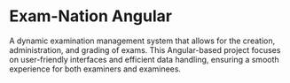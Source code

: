 # Exam-Nation Angular

A dynamic examination management system that allows for the creation, administration, and grading of exams.
This Angular-based project focuses on user-friendly interfaces and efficient data handling, ensuring a smooth experience for both examiners and examinees.
